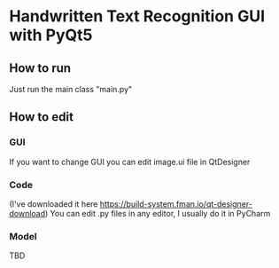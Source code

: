 # Handwritten Text Recognition GUI with PyQt5

## How to run
Just run the main class "main.py"

## How to edit
### GUI
If you want to change GUI you can edit image.ui file in QtDesigner 
### Code
(I've downloaded it here https://build-system.fman.io/qt-designer-download)
You can edit .py files in any editor, I usually do it in PyCharm
### Model
TBD
